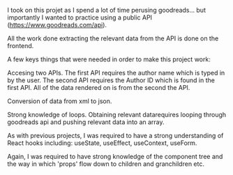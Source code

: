 I took on this projet as I spend a lot of time perusing goodreads... but importantly I wanted to practice using a public API (https://www.goodreads.com/api).

All the work done extracting the relevant data from the API is done on the frontend.

A few keys things that were needed in order to make this project work:

Accesing two APIs. The first API requires the author name which is typed in by the user. The second API requires the Author ID which is found in the first API. All of the data rendered on is from the second the API.

Conversion of data from xml to json.

Strong knowledge of loops. Obtaining relevant datarequires looping through goodreads api and pushing relevant data into an array.

As with previous projects, I was required to have a strong understanding of React hooks including: useState, useEffect, useContext, useForm.

Again, I was required to have strong knowledge of the component tree and the way in which 'props' flow down to children and granchildren etc.
